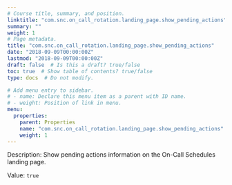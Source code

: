 ```yaml
---
# Course title, summary, and position.
linktitle: "com.snc.on_call_rotation.landing_page.show_pending_actions"
summary: ""
weight: 1
# Page metadata.
title: "com.snc.on_call_rotation.landing_page.show_pending_actions"
date: "2018-09-09T00:00:00Z"
lastmod: "2018-09-09T00:00:00Z"
draft: false  # Is this a draft? true/false
toc: true  # Show table of contents? true/false
type: docs  # Do not modify.

# Add menu entry to sidebar.
# - name: Declare this menu item as a parent with ID name.
# - weight: Position of link in menu.
menu:
  properties:
    parent: Properties
    name: "com.snc.on_call_rotation.landing_page.show_pending_actions"
    weight: 1
---
```


Description: Show pending actions information on the On-Call Schedules landing page.


Value: `true`